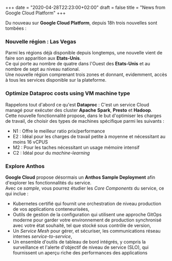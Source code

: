 +++
date = "2020-04-28T22:23:00+02:00"
draft = false
title = "News from Google Cloud Platform"
+++

Du nouveau sur **Google Cloud Platform**, depuis 18h trois nouvelles sont tombées :

### Nouvelle région : **Las Vegas**  
Parmi les régions déjà disponible depuis longtemps, une nouvelle vient de faire son apparition aux **Etats-Unis**.  
Ce qui porte au nombre de quatre dans l'Ouest des **Etats-Unis** et au nombre de sept au niveau national.  
Une nouvelle région comprenant trois zones et donnant, evidemment, accès à tous les services disponible sur la plateforme.

### Optimize Dataproc costs using VM machine type
Rappelons tout d'abord ce qu'est **Dataproc** : C'est un service Cloud managé pour exécuter des cluster **Apache** **Spark**, **Presto** et **Hadoop**.  
Cette nouvelle fonctionnalité propose, dans le but d'optimiser les charges de travail, de choisir des types de machines spécifique parmi les suivants :  
- N1 : Offre le meilleur ratio prix/performance  
- E2 : Idéal pour les charges de travail petite à moyenne et nécessitant au moins 16 vCPUS  
- M2 : Pour les taches nécessitant un usage mémoire intensif  
- C2 : Idéal pour du *machine-learning*

### Explore Anthos
**Google Cloud** propose désormais un **Anthos Sample Deployment** afin d'explorer les fonctionnalités du service.  
Avec ce *sample*, vous pourrez étudier les *Core Components* du service, ce qui inclue : 
- Kubernetes certifié qui fournit une orchestration de niveau production de vos applications conteneurisées,  
- Outils de gestion de la configuration qui utilisent une approche GitOps moderne pour garder votre environnement de production synchronisé avec votre état souhaité, tel que stocké sous contrôle de version,  
- Un *Service Mesh* pour gérer, et sécuriser, les communications réseau internes *service-to-service*,  
- Un ensemble d'outils de tableau de bord intégrés, y compris la surveillance et l'alerte d'objectif de niveau de service (SLO), qui fournissent un aperçu riche des performances des applications

